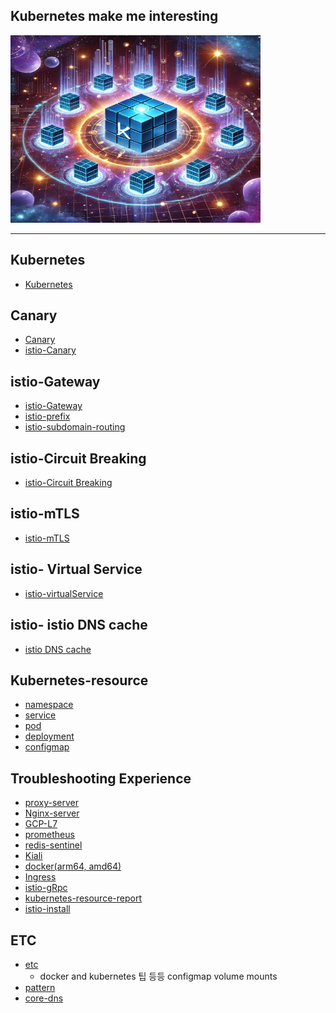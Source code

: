 Kubernetes make me interesting
---

<img src="img.png" width="400" height="300"/>

---
## Kubernetes
- [Kubernetes](https://github.com/youyoungnam/kubernetes-implement/tree/main/k8s-preparation)


## Canary
- [Canary](https://github.com/youyoungnam/kubernetes-implement/tree/main/Canary)
- [istio-Canary](https://github.com/youyoungnam/kubernetes-implement/tree/main/Canary/istio-canary)


## istio-Gateway
- [istio-Gateway](https://github.com/youyoungnam/kubernetes-implement/tree/main/istio/Istio-gateway)
- [istio-prefix](https://github.com/youyoungnam/kubernetes-implement/tree/main/istio/istio-prifx)
- [istio-subdomain-routing](https://github.com/youyoungnam/kubernetes-implement/tree/main/istio/istio-subdomain-routing)


## istio-Circuit Breaking
- [istio-Circuit Breaking](https://github.com/youyoungnam/kubernetes-implement/tree/main/istio/istio-Circuit-Breaking)


## istio-mTLS
- [istio-mTLS](https://github.com/youyoungnam/kubernetes-implement/tree/main/istio/istio-mtls)


## istio- Virtual Service
- [istio-virtualService](https://github.com/youyoungnam/kubernetes-implement/tree/main/istio/istio-virtualService)

## istio- istio DNS cache
- [istio DNS cache](https://github.com/youyoungnam/kubernetes-implement/tree/main/istio/istio-coredns)


## Kubernetes-resource
- [namespace](https://github.com/youyoungnam/kubernetes-implement/tree/main/resources/namespace)
- [service](https://github.com/youyoungnam/kubernetes-implement/tree/main/resources/service)
- [pod](https://github.com/youyoungnam/kubernetes-implement/tree/main/resources/pod)
- [deployment](https://github.com/youyoungnam/kubernetes-implement/tree/main/resources/deployment)
- [configmap](https://github.com/youyoungnam/kubernetes-implement/tree/main/resources/configmap)


## Troubleshooting Experience
- [proxy-server](https://github.com/youyoungnam/kubernetes-implement/tree/main/troubleshooting/Proxy-server)
- [Nginx-server](https://github.com/youyoungnam/kubernetes-implement/tree/main/troubleshooting/Nginx-Proxy)
- [GCP-L7](https://github.com/youyoungnam/kubernetes-implement/tree/main/troubleshooting/GCP-L7(Load-Balancer))
- [prometheus](https://github.com/youyoungnam/kubernetes-implement/tree/main/troubleshooting/prometheus)
- [redis-sentinel](https://github.com/youyoungnam/kubernetes-implement/tree/main/troubleshooting/redis-sentinel)
- [Kiali](https://github.com/youyoungnam/kubernetes-implement/tree/main/troubleshooting/Kiali)
- [docker(arm64, amd64)](https://github.com/youyoungnam/kubernetes-implement/tree/main/troubleshooting/amd64-arm64)
- [Ingress](https://github.com/youyoungnam/kubernetes-implement/tree/main/troubleshooting/Ingress)
- [istio-gRpc](https://github.com/youyoungnam/kubernetes-implement/tree/main/troubleshooting/istio-gRpc)
- [kubernetes-resource-report](https://github.com/youyoungnam/kubernetes-implement/tree/main/troubleshooting/kubernetes-resource-report)
- [istio-install](https://github.com/youyoungnam/kubernetes-implement/tree/main/troubleshooting/istio-install)

## ETC
- [etc](https://github.com/youyoungnam/kubernetes-implement/tree/main/etc)
  - docker and kubernetes 팁 등등 configmap volume mounts
- [pattern](https://github.com/youyoungnam/kubernetes-implement/tree/main/pattern)
- [core-dns](https://github.com/youyoungnam/kubernetes-implement/tree/main/etc/core-dns)
